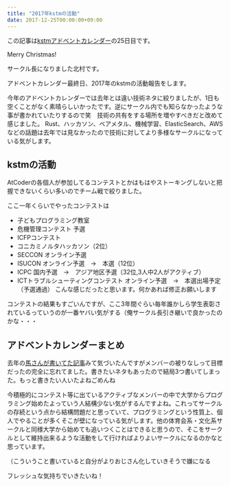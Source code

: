 ```yaml
---
title: "2017年kstmの活動"
date: 2017-12-25T00:00:00+09:00
---
```

この記事は[kstmアドベントカレンダー](https://qiita.com/advent-calendar/2017/kstm)の25日目です。

Merry Christmas!

サークル長になりました北村です。

アドベントカレンダー最終日、2017年のkstmの活動報告をします。

今年のアドベントカレンダーでは去年とは違い技術ネタに絞りましたが、1日も空くことがなく素晴らしいかったです。逆にサークル内でも知らなかったような事が書かれていたりするので笑　技術の共有をする場所を増やすべきだと改めて感じました。
Rust、ハッカソン、ベアメタル、機械学習、ElasticSearch、AWSなどの話題は去年では見なかったので技術に対してより多様なサークルになっている気がします。

## kstmの活動
AtCoderの各個人が参加してるコンテストとかはもはやストーキングしないと把握できないくらい多いのでチーム戦で絞りました。

ここ一年くらいでやったコンテストは
 - 子どもプログラミング教室
 - 危機管理コンテスト 予選
 - ICFPコンテスト
 - コニカミノルタハッカソン（2位）
 - SECCON オンライン予選
 - ISUCON オンライン予選　→　本選（12位）
 - ICPC 国内予選　→　アジア地区予選（32位,3人中2人がアクティブ）
 - ICTトラブルシューティングコンテスト オンライン予選　→　本選出場予定（予選通過）
こんな感じだったと思います。何かあれば修正お願いします

コンテストの結果もすごいんですが、ここ3年間ぐらい毎年誰かしら学生表彰されているっていうのが一番ヤバい気がする（俺サークル長引き継いで良かったのかな・・・

## アドベントカレンダーまとめ
去年の[馬さんが書いてた記事](http://goryudyuma.hatenablog.jp/entry/2016/12/25/012618)みて気づいたんですがメンバーの被りなしって目標だったの完全に忘れてました。書きたいネタもあったので結局3つ書いてしまった。もっと書きたい人いたよねごめんね

今積極的にコンテスト等に出ているアクティブなメンバーの中で大学からプログラミング始めたよっていう人結構少ない気がするんですよね。これってサークルの存続という点から結構問題だと思っていて、プログラミングという性質上、個人でやることが多くそこが壁になっている気がします。他の体育会系・文化系サークルと同様大学から始めても追いつくことはできると思うので、そこをサークルとして維持出来るような活動をして行ければよりよいサークルになるのかなと思っています。

（こういうこと書いていると自分がよりおじさん化していきそうで嫌になる

フレッシュな気持ちでいきたいね！
